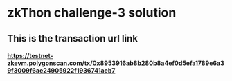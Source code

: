 
# zkThon challenge-3 solution

## This is the transaction url link

#### https://testnet-zkevm.polygonscan.com/tx/0x8953916ab8b280b8a4ef0d5efa1789e6a39f3009f6ae24905922f1936741aeb7
